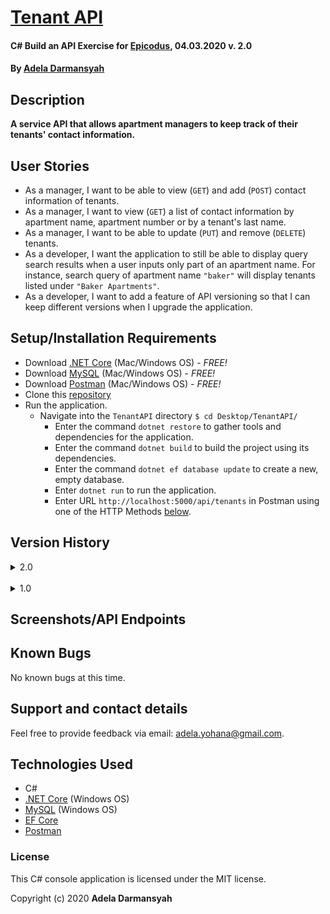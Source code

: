 # [Tenant API](https://github.com/ayohana/TenantAPI.git/)

#### C# Build an API Exercise for [Epicodus](https://www.epicodus.com/), 04.03.2020 v. 2.0

#### By [**Adela Darmansyah**](https://ayohana.github.io/portfolio/)

## Description

**A service API that allows apartment managers to keep track of their tenants' contact information.**

## User Stories

* As a manager, I want to be able to view (`GET`) and add (`POST`) contact information of tenants.
* As a manager, I want to view (`GET`) a list of contact information by apartment name, apartment number or by a tenant's last name.
* As a manager, I want to be able to update (`PUT`) and remove (`DELETE`) tenants.
* As a developer, I want the application to still be able to display query search results when a user inputs only part of an apartment name. For instance, search query of apartment name `"baker"` will display tenants listed under `"Baker Apartments"`.
* As a developer, I want to add a feature of API versioning so that I can keep different versions when I upgrade the application.

## Setup/Installation Requirements

* Download [.NET Core](https://www.learnhowtoprogram.com/c-and-net/getting-started-with-c/installing-c-and-net) (Mac/Windows OS) - _FREE!_
* Download [MySQL](https://www.learnhowtoprogram.com/c-and-net/getting-started-with-c/installing-and-configuring-mysql) (Mac/Windows OS) - _FREE!_
* Download [Postman](https://www.postman.com/downloads/) (Mac/Windows OS) - _FREE!_
* Clone this [repository](https://github.com/ayohana/TenantAPI.git/)
* Run the application.
  * Navigate into the `TenantAPI` directory `$ cd Desktop/TenantAPI/`
    * Enter the command `dotnet restore` to gather tools and dependencies for the application.
    * Enter the command `dotnet build` to build the project using its dependencies.
    * Enter the command `dotnet ef database update` to create a new, empty database. 
    * Enter `dotnet run` to run the application.
    * Enter URL `http://localhost:5000/api/tenants` in Postman using one of the HTTP Methods [below](#HTTP-Methods-and-Routes).

## Version History

<details>
  <summary>2.0</summary>

  | Features | Input | Output |
  | :----------- | :---- | :----- |
  | Improved `apartmentname` query search for `GET` action. <br> When a user enters an incomplete apartment name, the application will still return results based on the input. | `http://localhost:5000/api/tenants/?apartmentname=b` | List of tenants with apartment names consist of `"b"`  |
  | Changed `lastname` query key to `name` for `GET` action. <br> A user can enter a name and the application will search through first and last names. | `http://localhost:5000/api/tenants/?name=ho` | List of tenants with tenant names consist of `"ho"`  |
  | Set default application to run on version 2.0. No need to specify in the query string. | `http://localhost:5000/api/tenants` | List of all tenants  |

</details>

<br>

<details>
  <summary>1.0</summary>

  | Features |
  | :----------- |
  | Basic working functionalities listed [below](#HTTP-Methods-and-Routes). |
  | To call version 1.0, specify the version in the query string, i.e. `http://localhost:5000/api/tenants/?api-version=1.0` |

#### HTTP Methods and Routes v. 1.0

| HTTP Method | HTTP Route | Input | Output |
| :---------- | :--------- | :---- | :----- |
| GET | `http://localhost:5000/api/tenants/?api-version=1.0` | N/A | View a list of all tenants |
| GET | `http://localhost:5000/api/tenants/?api-version=1.0?apartmentname=`name+of+apt`&apartmentnumber=`apt#`&lastname=`last+name`` | Insert search query values to HTTP route  | View a list of tenants by apartment name, apartment number and/or last name. |
| POST | `http://localhost:5000/api/tenants/?api-version=1.0` | [Raw JSON body](#Sample-of-a-Raw-JSON-body) | Create a new tenant |
| PUT | `http://localhost:5000/api/tenants/?api-version=1.0/{id}` | [Raw JSON body](#Sample-of-a-Raw-JSON-body) | Edit information on a tenant |
| DELETE | `http://localhost:5000/api/tenants/?api-version=1.0/{id}` | N/A | Remove a tenant |

#### Sample of a Raw JSON body:

`````
{
  "firstName": "Mary",
  "lastName": "Morstan",
  "email": "morstan@spy.com",
  "phone": "4477770000",
  "apartmentName": "Downing Apartments",
  "apartmentNumber": "103",
  "isBackgroundChecked": true
}
`````

</details>

## Screenshots/API Endpoints

<!-- TODO -->





## Known Bugs

No known bugs at this time.

## Support and contact details

Feel free to provide feedback via email: adela.yohana@gmail.com.

## Technologies Used

* C#
* [.NET Core](https://dotnet.microsoft.com/download/dotnet-core/) (Windows OS)
* [MySQL](https://dev.mysql.com/downloads/file/?id=484919) (Windows OS)
* [EF Core](https://github.com/PomeloFoundation/Pomelo.EntityFrameworkCore.MySql)
* [Postman](https://www.postman.com/downloads/)

### License

This C# console application is licensed under the MIT license.

Copyright (c) 2020 **Adela Darmansyah**